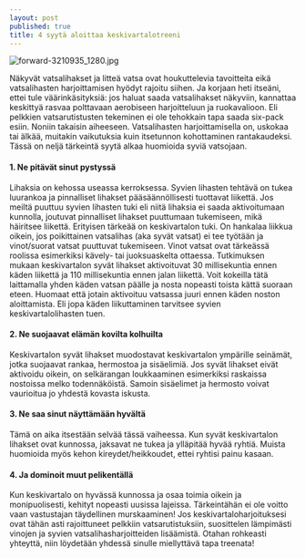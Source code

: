 ```yaml
---
layout: post
published: true
title: 4 syytä aloittaa keskivartalotreeni
---
```


![forward-3210935_1280.jpg]({{site.baseurl}}/media/forward-3210935_1280.jpg)


Näkyvät vatsalihakset ja litteä vatsa ovat houkuttelevia tavoitteita eikä vatsalihasten harjoittamisen hyödyt rajoitu siihen.
Ja korjaan heti itseäni, ettei tule väärinkäsityksiä: jos haluat saada vatsalihakset näkyviin, kannattaa keskittyä rasvaa 
polttavaan aerobiseen harjoitteluun ja ruokavalioon. Eli pelkkien vatsarutistusten tekeminen ei ole tehokkain tapa saada 
six-pack esiin.
Noniin takaisin aiheeseen. Vatsalihasten harjoittamisella on, uskokaa tai älkää, muitakin vaikutuksia kuin itsetunnon 
kohottaminen rantakaudeksi. Tässä on neljä tärkeintä syytä alkaa huomioida syviä vatsojaan.

#### 1. Ne pitävät sinut pystyssä

Lihaksia on kehossa useassa kerroksessa. Syvien lihasten tehtävä on tukea luurankoa ja pinnalliset lihakset pääsäännöllisesti
tuottavat liikettä. Jos meiltä puuttuu syvien lihasten tuki eli niitä lihaksia ei saada aktivoitumaan kunnolla, joutuvat pinnalliset 
lihakset puuttumaan tukemiseen, mikä häiritsee liikettä. Erityisen tärkeää on keskivartalon tuki.
On hankalaa liikkua oikein, jos poikittainen vatsalihas (aka syvät vatsat) ei tee työtään ja vinot/suorat vatsat puuttuvat
tukemiseen. Vinot vatsat ovat tärkeässä roolissa esimerkiksi kävely- tai juoksuaskelta ottaessa.
Tutkimuksen mukaan keskivartalon syvät lihakset aktivoituvat 30 millisekuntia ennen käden liikettä ja 110 millisekuntia ennen 
jalan liikettä. Voit kokeilla tätä laittamalla yhden käden vatsan päälle ja nosta nopeasti toista kättä suoraan eteen. Huomaat 
että jotain aktivoituu vatsassa juuri ennen käden noston aloittamista. Eli jopa käden liikuttaminen tarvitsee syvien 
keskivartalolihasten tuen.

#### 2. Ne suojaavat elämän kovilta kolhuilta

Keskivartalon syvät lihakset muodostavat keskivartalon ympärille seinämät, jotka suojaavat rankaa, hermostoa ja sisäelimiä. 
Jos syvät lihakset eivät aktivoidu oikein, on selkärangan loukkaaminen esimerkiksi raskaissa nostoissa melko todennäköistä. 
Samoin sisäelimet ja hermosto voivat vaurioitua jo yhdestä kovasta iskusta.

#### 3. Ne saa sinut näyttämään hyvältä

Tämä on aika itsestään selvää tässä vaiheessa. Kun syvät keskivartalon lihakset ovat kunnossa, jaksavat ne tukea ja ylläpitää 
hyvää ryhtiä. Muista huomioida myös kehon kireydet/heikkoudet, ettei ryhtisi painu kasaan.

#### 4. Ja dominoit muut pelikentällä

Kun keskivartalo on hyvässä kunnossa ja osaa toimia oikein ja monipuolisesti, kehityt nopeasti uusissa lajeissa. Tärkeintähän
ei ole voitto vaan vastustajan täydellinen murskaaminen!
Jos keskivartaloharjoituksesi ovat tähän asti rajoittuneet pelkkiin vatsarutistuksiin, suosittelen lämpimästi vinojen ja syvien vatsalihasharjoitteiden lisäämistä. Otahan rohkeasti yhteyttä, niin löydetään yhdessä sinulle miellyttävä tapa treenata!
